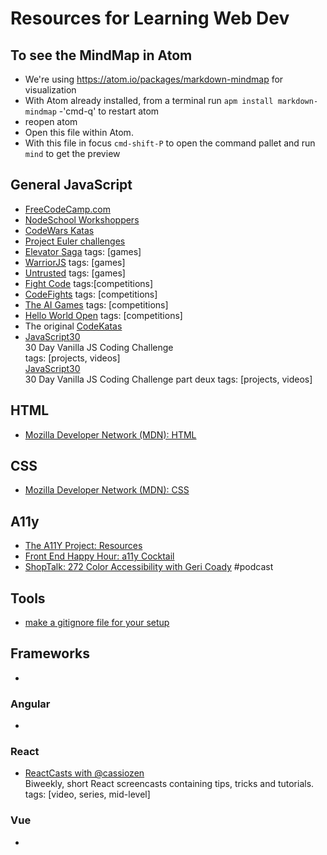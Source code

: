 # Resources for Learning Web Dev

## To see the MindMap in Atom
 - We're using https://atom.io/packages/markdown-mindmap for visualization
  - With Atom already installed, from a terminal run `apm install markdown-mindmap`
  -'cmd-q' to restart atom
  - reopen atom
  - Open this file within Atom.
  - With this file in focus `cmd-shift-P` to open the command pallet and run `mind` to get the preview

## General JavaScript
  - [FreeCodeCamp.com](http://www.freecodecamp.com/)
  - [NodeSchool Workshoppers](http://nodeschool.io/#workshopper-list)
  - [CodeWars Katas](http://www.codewars.com/kata/search/javascript?q=&beta=false&order_by=rank_id+asc)
  - [Project Euler challenges](https://projecteuler.net/)
  - [Elevator Saga](http://play.elevatorsaga.com/) tags: [games]
  - [WarriorJS](https://github.com/olistic/warriorjs) tags: [games]
  - [Untrusted](http://alexnisnevich.github.io/untrusted/) tags: [games]
  - [Fight Code](http://fightcodegame.com/) tags:[competitions]
  - [CodeFights](https://codefights.com/home) tags: [competitions]
  - [The AI Games](http://theaigames.com/) tags: [competitions]
  - [Hello World Open](http://helloworldopen.com/) tags: [competitions]
  - The original [CodeKatas](http://codekata.com/)
  - [JavaScript30](https://javascript30.com/)  
    30 Day Vanilla JS Coding Challenge  
    tags: [projects, videos]  
    [JavaScript30](https://javascript30.com/)  
      30 Day Vanilla JS Coding Challenge part deux 
      tags: [projects, videos]  

## HTML
 - [Mozilla Developer Network (MDN): HTML](https://developer.mozilla.org/en-US/docs/Web/HTML)

## CSS
 - [Mozilla Developer Network (MDN): CSS](https://developer.mozilla.org/en-US/docs/Web/CSS)

## A11y
 - [The A11Y Project: Resources](http://a11yproject.com/resources.html)
 - [Front End Happy Hour: a11y Cocktail](http://frontendhappyhour.com/episodes/a11y-cocktail/)
 - [ShopTalk: 272 Color Accessibility with Geri Coady](http://shoptalkshow.com/episodes/272-color-accessibility-geri-coady/) #podcast

## Tools
 - [make a gitignore file for your setup](http://gitignore.io)

## Frameworks
 -

### Angular
 -

### React
 - [ReactCasts with @cassiozen](https://www.youtube.com/channel/UCZkjWyyLvzWeoVWEpRemrDQ)  
   Biweekly, short React screencasts containing tips, tricks and tutorials.  
   tags: [video, series, mid-level]

### Vue
 -
